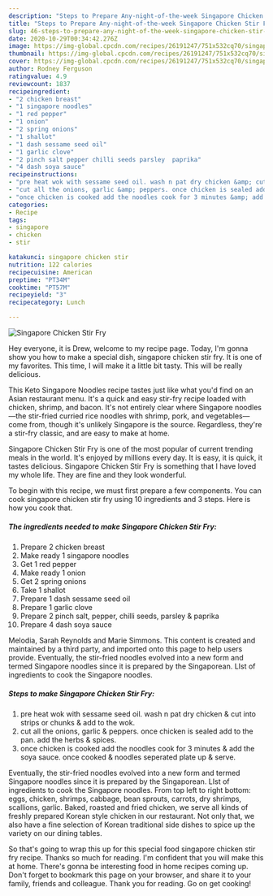 ```yaml
---
description: "Steps to Prepare Any-night-of-the-week Singapore Chicken Stir Fry"
title: "Steps to Prepare Any-night-of-the-week Singapore Chicken Stir Fry"
slug: 46-steps-to-prepare-any-night-of-the-week-singapore-chicken-stir-fry
date: 2020-10-29T00:34:42.276Z
image: https://img-global.cpcdn.com/recipes/26191247/751x532cq70/singapore-chicken-stir-fry-recipe-main-photo.jpg
thumbnail: https://img-global.cpcdn.com/recipes/26191247/751x532cq70/singapore-chicken-stir-fry-recipe-main-photo.jpg
cover: https://img-global.cpcdn.com/recipes/26191247/751x532cq70/singapore-chicken-stir-fry-recipe-main-photo.jpg
author: Rodney Ferguson
ratingvalue: 4.9
reviewcount: 1837
recipeingredient:
- "2 chicken breast"
- "1 singapore noodles"
- "1 red pepper"
- "1 onion"
- "2 spring onions"
- "1 shallot"
- "1 dash sessame seed oil"
- "1 garlic clove"
- "2 pinch salt pepper chilli seeds parsley  paprika"
- "4 dash soya sauce"
recipeinstructions:
- "pre heat wok with sessame seed oil. wash n pat dry chicken &amp; cut into strips or chunks &amp; add to the wok."
- "cut all the onions, garlic &amp; peppers. once chicken is sealed add to the pan. add the herbs &amp; spices."
- "once chicken is cooked add the noodles cook for 3 minutes &amp; add the soya sauce. once cooked &amp; noodles seperated plate up &amp; serve."
categories:
- Recipe
tags:
- singapore
- chicken
- stir

katakunci: singapore chicken stir 
nutrition: 122 calories
recipecuisine: American
preptime: "PT34M"
cooktime: "PT57M"
recipeyield: "3"
recipecategory: Lunch

---
```



![Singapore Chicken Stir Fry](https://img-global.cpcdn.com/recipes/26191247/751x532cq70/singapore-chicken-stir-fry-recipe-main-photo.jpg)

Hey everyone, it is Drew, welcome to my recipe page. Today, I'm gonna show you how to make a special dish, singapore chicken stir fry. It is one of my favorites. This time, I will make it a little bit tasty. This will be really delicious.

This Keto Singapore Noodles recipe tastes just like what you&#39;d find on an Asian restaurant menu. It&#39;s a quick and easy stir-fry recipe loaded with chicken, shrimp, and bacon. It&#39;s not entirely clear where Singapore noodles—the stir-fried curried rice noodles with shrimp, pork, and vegetables—come from, though it&#39;s unlikely Singapore is the source. Regardless, they&#39;re a stir-fry classic, and are easy to make at home.

Singapore Chicken Stir Fry is one of the most popular of current trending meals in the world. It's enjoyed by millions every day. It is easy, it is quick, it tastes delicious. Singapore Chicken Stir Fry is something that I have loved my whole life. They are fine and they look wonderful.


To begin with this recipe, we must first prepare a few components. You can cook singapore chicken stir fry using 10 ingredients and 3 steps. Here is how you cook that.

<!--inarticleads1-->

##### The ingredients needed to make Singapore Chicken Stir Fry:

1. Prepare 2 chicken breast
1. Make ready 1 singapore noodles
1. Get 1 red pepper
1. Make ready 1 onion
1. Get 2 spring onions
1. Take 1 shallot
1. Prepare 1 dash sessame seed oil
1. Prepare 1 garlic clove
1. Prepare 2 pinch salt, pepper, chilli seeds, parsley &amp; paprika
1. Prepare 4 dash soya sauce


Melodia, Sarah Reynolds and Marie Simmons. This content is created and maintained by a third party, and imported onto this page to help users provide. Eventually, the stir-fried noodles evolved into a new form and termed Singapore noodles since it is prepared by the Singaporean. LIst of ingredients to cook the Singapore noodles. 

<!--inarticleads2-->

##### Steps to make Singapore Chicken Stir Fry:

1. pre heat wok with sessame seed oil. wash n pat dry chicken &amp; cut into strips or chunks &amp; add to the wok.
1. cut all the onions, garlic &amp; peppers. once chicken is sealed add to the pan. add the herbs &amp; spices.
1. once chicken is cooked add the noodles cook for 3 minutes &amp; add the soya sauce. once cooked &amp; noodles seperated plate up &amp; serve.


Eventually, the stir-fried noodles evolved into a new form and termed Singapore noodles since it is prepared by the Singaporean. LIst of ingredients to cook the Singapore noodles. From top left to right bottom: eggs, chicken, shrimps, cabbage, bean sprouts, carrots, dry shrimps, scallions, garlic. Baked, roasted and fried chicken, we serve all kinds of freshly prepared Korean style chicken in our restaurant. Not only that, we also have a fine selection of Korean traditional side dishes to spice up the variety on our dining tables. 

So that's going to wrap this up for this special food singapore chicken stir fry recipe. Thanks so much for reading. I'm confident that you will make this at home. There's gonna be interesting food in home recipes coming up. Don't forget to bookmark this page on your browser, and share it to your family, friends and colleague. Thank you for reading. Go on get cooking!
